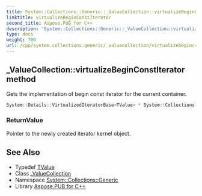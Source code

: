 ```yaml
---
title: System::Collections::Generic::_ValueCollection::virtualizeBeginConstIterator method
linktitle: virtualizeBeginConstIterator
second_title: Aspose.PUB for C++
description: 'System::Collections::Generic::_ValueCollection::virtualizeBeginConstIterator method. Gets the implementation of begin const iterator for the current container in C++.'
type: docs
weight: 700
url: /cpp/system.collections.generic/_valuecollection/virtualizebeginconstiterator/
---
```

## _ValueCollection::virtualizeBeginConstIterator method


Gets the implementation of begin const iterator for the current container.

```cpp
System::Details::VirtualizedIteratorBase<TValue> * System::Collections::Generic::_ValueCollection<Dict>::virtualizeBeginConstIterator() const override
```


### ReturnValue

Pointer to the newly created iterator kernel object.

## See Also

* Typedef [TValue](../tvalue/)
* Class [_ValueCollection](../)
* Namespace [System::Collections::Generic](../../)
* Library [Aspose.PUB for C++](../../../)
